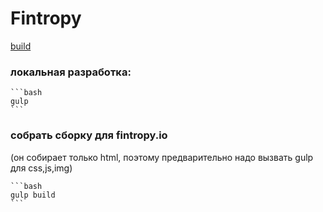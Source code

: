 # Fintropy
[build](https://fintropy.wndrbase.com/)

### локальная разработка:
    ```bash
    gulp
    ```

### собрать сборку для fintropy.io 
(он собирает только html, поэтому предварительно надо вызвать gulp для css,js,img)

    ```bash
    gulp build
    ```
